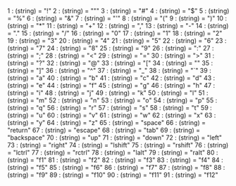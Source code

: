   1 : (string) = "!"
  2 : (string) = """
  3 : (string) = "#"
  4 : (string) = "$"
  5 : (string) = "%"
  6 : (string) = "&"
  7 : (string) = "'"
  8 : (string) = "("
  9 : (string) = ")"
  10 : (string) = "*"
  11 : (string) = "+"
  12 : (string) = ","
  13 : (string) = "-"
  14 : (string) = "."
  15 : (string) = "/"
  16 : (string) = "0"
  17 : (string) = "1"
  18 : (string) = "2"
  19 : (string) = "3"
  20 : (string) = "4"
  21 : (string) = "5"
  22 : (string) = "6"
  23 : (string) = "7"
  24 : (string) = "8"
  25 : (string) = "9"
  26 : (string) = ":"
  27 : (string) = ";"
  28 : (string) = "<"
  29 : (string) = "="
  30 : (string) = ">"
  31 : (string) = "?"
  32 : (string) = "@"
  33 : (string) = "["
  34 : (string) = "\"
  35 : (string) = "]"
  36 : (string) = "^"
  37 : (string) = "_"
  38 : (string) = "`"
  39 : (string) = "a"
  40 : (string) = "b"
  41 : (string) = "c"
  42 : (string) = "d"
  43 : (string) = "e"
  44 : (string) = "f"
  45 : (string) = "g"
  46 : (string) = "h"
  47 : (string) = "i"
  48 : (string) = "j"
  49 : (string) = "k"
  50 : (string) = "l"
  51 : (string) = "m"
  52 : (string) = "n"
  53 : (string) = "o"
  54 : (string) = "p"
  55 : (string) = "q"
  56 : (string) = "r"
  57 : (string) = "s"
  58 : (string) = "t"
  59 : (string) = "u"
  60 : (string) = "v"
  61 : (string) = "w"
  62 : (string) = "x"
  63 : (string) = "y"
  64 : (string) = "z"
  65 : (string) = "space"
  66 : (string) = "return"
  67 : (string) = "escape"
  68 : (string) = "tab"
  69 : (string) = "backspace"
  70 : (string) = "up"
  71 : (string) = "down"
  72 : (string) = "left"
  73 : (string) = "right"
  74 : (string) = "lshift"
  75 : (string) = "rshift"
  76 : (string) = "lctrl"
  77 : (string) = "rctrl"
  78 : (string) = "lalt"
  79 : (string) = "ralt"
  80 : (string) = "f1"
  81 : (string) = "f2"
  82 : (string) = "f3"
  83 : (string) = "f4"
  84 : (string) = "f5"
  85 : (string) = "f6"
  86 : (string) = "f7"
  87 : (string) = "f8"
  88 : (string) = "f9"
  89 : (string) = "f10"
  90 : (string) = "f11"
  91 : (string) = "f12"